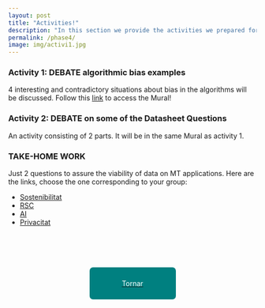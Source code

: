 ```yaml
---
layout: post
title: "Activities!"
description: "In this section we provide the activities we prepared for our session! "
permalink: /phase4/
image: img/activi1.jpg
---
```


### Activity 1: DEBATE algorithmic bias examples
4 interesting and contradictory situations about bias in the algorithms will be discussed. Follow this [link](https://app.mural.co/t/biascommunity5219/m/biascommunity5219/1588433438781/ba8b369bccc9c0b9250d00c34af732c5dc931618) to access the Mural!

### Activity 2: DEBATE on some of the Datasheet Questions
An activity consisting of 2 parts. It will be in the same Mural as activity 1. 

### TAKE-HOME WORK
Just 2 questions to assure the viability of data on MT applications.
Here are the links, choose the one corresponding to your group:

- [Sostenibilitat](https://docs.google.com/forms/d/e/1FAIpQLScmYhv4g7cxxnFKGJ2I_Yvh3IVKEAuEKwY90y9Z8O4mSbs6kA/viewform?usp=sf_link)
- [RSC](https://docs.google.com/forms/d/e/1FAIpQLSdx7sfjNbbdOTwKX9JJvdy_ArTQK0VsX7fk_zjtdWpk65sNRA/viewform?usp=sf_link)
- [AI](https://docs.google.com/forms/d/e/1FAIpQLSdk7DFYOvW9zC0PcKEDpI8kkvS8Rib-A7OUnwrBwhSb4p1ckQ/viewform?usp=sf_link)
- [Privacitat](https://docs.google.com/forms/d/e/1FAIpQLSf3zr68XF2hQgWbtCTEt94A7D6A-JlnR2ar5HkawS2le7F_uA/viewform?usp=sf_link)

<div style="width: 100%; height:200px; display:flex; justify-content: center; align-items: center; margin-top: 15px; margin-bottom: 15px;">  
    <a href="https://margaritageleta.github.io/TAED-bias/">
        <div style="background-color: teal; height:65px; width:175px;display: flex; justify-content: center; align-items: center; border-radius: 7px;">
            <p style="margin: 0; color: white;">Tornar</p>
        </div>
    </a>
</div>

